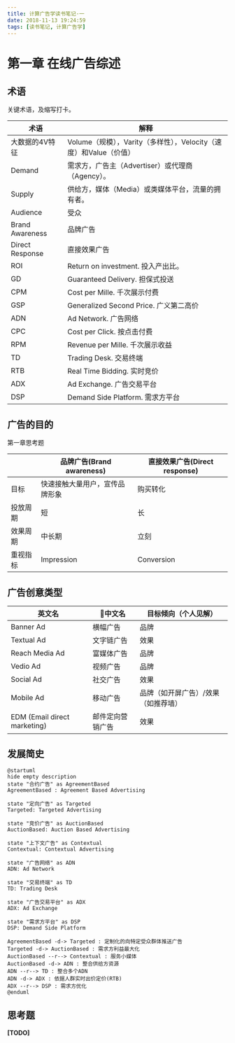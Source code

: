 ```yaml
---
title: 计算广告学读书笔记·一
date: 2018-11-13 19:24:59
tags: [读书笔记, 计算广告学]
---
```

# 第一章 在线广告综述
## 术语
关键术语，及缩写打卡。

|术语|解释|
|---|---|
|大数据的4V特征|Volume（规模），Varity（多样性），Velocity（速度）和Value（价值）|
|Demand|需求方，广告主（Advertiser）或代理商（Agency）。|
|Supply|供给方，媒体（Media）或类媒体平台，流量的拥有者。|
|Audience|受众|
|Brand Awareness|品牌广告|
|Direct Response|直接效果广告|
|ROI|Return on investment. 投入产出比。|
|GD|Guaranteed Delivery. 担保式投送|
|CPM|Cost per Mille. 千次展示付费|
|GSP|Generalized Second Price. 广义第二高价|
|ADN|Ad Network. 广告网络|
|CPC|Cost per Click. 按点击付费|
|RPM|Revenue per Mille. 千次展示收益|
|TD|Trading Desk. 交易终端|
|RTB|Real Time Bidding. 实时竞价|
|ADX|Ad Exchange. 广告交易平台|
|DSP|Demand Side Platform. 需求方平台|

## 广告的目的
第一章思考题

||品牌广告(Brand awareness)|直接效果广告(Direct response)|
|---|---|---|
|目标|快速接触大量用户，宣传品牌形象|购买转化|
|投放周期|短|长|
|效果周期|中长期|立刻|
|重视指标|Impression|Conversion|

## 广告创意类型
|英文名|中文名|目标倾向（个人见解）|
|---|---|---|
|Banner Ad|横幅广告|品牌|
|Textual Ad|文字链广告|效果|
|Reach Media Ad|富媒体广告|品牌|
|Vedio Ad|视频广告|品牌|
|Social Ad|社交广告|效果|
|Mobile Ad|移动广告|品牌（如开屏广告）/效果（如推荐墙）|
|EDM (Email direct marketing)|邮件定向营销广告|效果|

## 发展简史
```plantuml
@startuml
hide empty description
state "合约广告" as AgreementBased
AgreementBased : Agreement Based Advertising

state "定向广告" as Targeted
Targeted: Targeted Advertising

state "竞价广告" as AuctionBased
AuctionBased: Auction Based Advertising

state "上下文广告" as Contextual
Contextual: Contextual Advertising

state "广告网络" as ADN
ADN: Ad Network

state "交易终端" as TD
TD: Trading Desk

state "广告交易平台" as ADX
ADX: Ad Exchange

state "需求方平台" as DSP
DSP: Demand Side Platform

AgreementBased -d-> Targeted : 定制化的向特定受众群体推送广告
Targeted -d-> AuctionBased : 需求方利益最大化
AuctionBased --r--> Contextual : 服务小媒体
AuctionBased -d-> ADN : 整合供给方资源
ADN --r--> TD : 整合多个ADN
ADN -d-> ADX : 依据人群实时出价定价(RTB)
ADX --r--> DSP : 需求方优化
@enduml
```

## 思考题
**[TODO]**